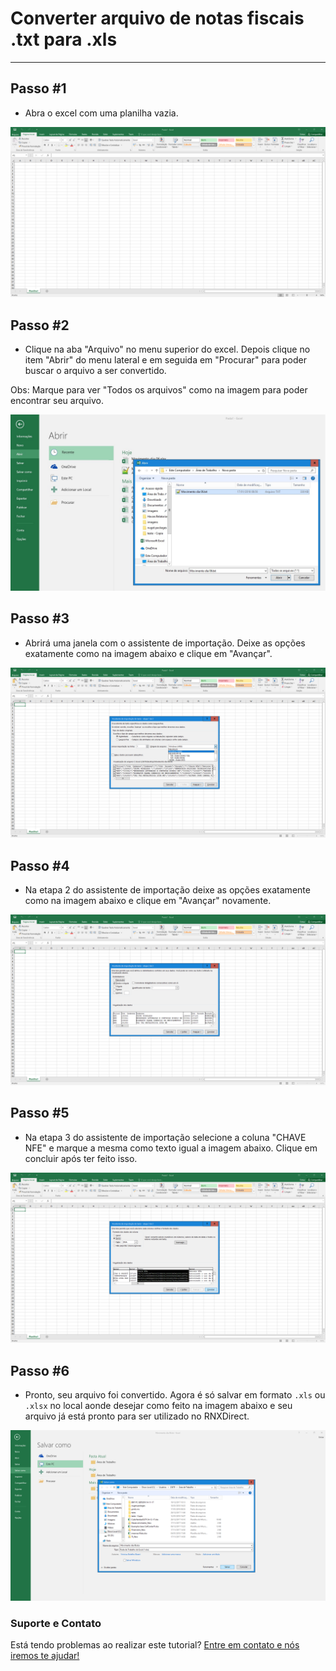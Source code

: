 # Converter arquivo de notas fiscais .txt para .xls
-------

## Passo #1

- Abra o excel com uma planilha vazia.

![Imagem 1](https://raw.githubusercontent.com/demaCODE/demacode.github.io/master/imagens/1.png)

## Passo #2

- Clique na aba "Arquivo" no menu superior do excel. Depois clique no item "Abrir" do menu lateral e em seguida em "Procurar" para poder buscar o arquivo a ser convertido.

Obs: Marque para ver "Todos os arquivos" como na imagem para poder encontrar seu arquivo.

![Imagem 2](https://raw.githubusercontent.com/demaCODE/demacode.github.io/master/imagens/2.jpg)

## Passo #3

- Abrirá uma janela com o assistente de importação. Deixe as opções exatamente como na imagem abaixo e clique em "Avançar".

![Imagem 3](https://raw.githubusercontent.com/demaCODE/demacode.github.io/master/imagens/3.png)

## Passo #4

- Na etapa 2 do assistente de importação deixe as opções exatamente como na imagem abaixo e clique em "Avançar" novamente.

![Imagem 4](https://raw.githubusercontent.com/demaCODE/demacode.github.io/master/imagens/4.png)

## Passo #5

- Na etapa 3 do assistente de importação selecione a coluna "CHAVE NFE" e marque a mesma como texto igual a imagem abaixo. Clique em concluir após ter feito isso.

![Imagem 5](https://raw.githubusercontent.com/demaCODE/demacode.github.io/master/imagens/5.png)

## Passo #6

- Pronto, seu arquivo foi convertido. Agora é só salvar em formato ``.xls`` ou ``.xlsx`` no local aonde desejar como feito na imagem abaixo e seu arquivo já está pronto para ser utilizado no RNXDirect.

![Imagem 6](https://raw.githubusercontent.com/demaCODE/demacode.github.io/master/imagens/6.png)

### Suporte e Contato

Está tendo problemas ao realizar este tutorial? [Entre em contato e nós iremos te ajudar!](http://demacode.com.br)
